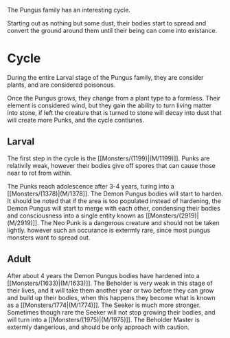 The Pungus family has an interesting cycle. 

Starting out as nothing but some dust, their bodies start to spread and convert the ground around them until their being can come into existance. 

# Cycle
During the entire Larval stage of the Pungus family, they are consider plants, and are considered poisonous.

Once the Pungus grows, they change from a plant type to a formless. Their element is considered wind, but they gain the ability to turn living matter into stone, if left the creature that is turned to stone will decay into dust that will create more Punks, and the cycle contiunes. 

## Larval 
The first step in the cycle is the [[Monsters/(1199)|(M/1199)]]. Punks are relativily weak, however their bodies give off spores that can cause those near to rot from within.  

The Punks reach adolescence after 3-4 years, turing into a [[Monsters/(1378)|(M/1378]]. The Demon Pungus bodies will start to harden. It should be noted that if the area is too populated instead of hardening, the Demon Pungus will start to merge with each other, condensing their bodies and consciousness into a single entity known as [[Monsters/(2919)|(M/2919)]]. The Neo Punk is a dangerous creature and should not be taken lightly.  however such an occurance is extermly rare, since most pungus monsters want to spread out.

## Adult
After about 4 years the Demon Pungus bodies have hardened into a [[Monsters/(1633)|(M/1633)]]. The Beholder is very weak in this stage of their lives, and it will take them another year or two before they can grow and build up their bodies, when this happens they become what is known as a [[Monsters/1774|(M/1774)]]. The Seeker is much more stronger. Sometimes though rare the Seeker will not stop growing their bodies, and will turn into a [[Monsters/(1975)|(M/1975)]]. The Beholder Master is extermly dangerious, and should be only approach with caution. 

